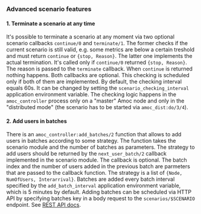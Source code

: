 ### Advanced scenario features

#### 1. Terminate a scenario at any time

It's possible to terminate a scenario at any moment via two
optional scenario callbacks `continue/0` and `terminate/1`.
The former checks if the current scenario is still valid, e.g. some metrics are
below a certain treshold and must return `continue` or `{stop, Reason}`.
The latter one implements the actual termination.
It's called only if `continue/0` returned `{stop, Reason}`.
The reason is passed to the `terminate` callback.
When `continue` is returned nothing happens. Both callbacks are optional.
This checking is scheduled only if both of them are implemented.
By default, the checking interval equals 60s.
It can be changed by setting the `scenario_checking_interval`
application environment variable.
The checking logic happens in the `amoc_controller` process only on a
"master" Amoc node and only in the "distributed mode" (the scenario has
to be started via `amoc_dist:do/3/4`).

#### 2. Add users in batches

There is an `amoc_controller:add_batches/2` function that allows to add
users in batches according to some strategy.
The function takes the scenario module and the number of batches as parameters.
The strategy to add users should be returned by the `next_user_batch/2`
callback implemented in the scenario module.
The callback is optional.
The batch index and the number of users added in the previous batch are
parmeters that are passed to the callback function.
The strategy is a list of `{Node, NumOfUsers, Interarrival}`.
Batches are added every batch interval specified by the `add_batch_interval`
application environment variable, which is 5 minutes by default.
Adding batches can be scheduled via HTTP API by specifying batches key
in a body request to the `scenarios/$SCENARIO` endpoint.
See [REST API docs](./REST_API_DOCS.md#start-scenario).

